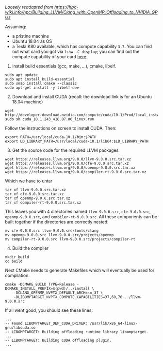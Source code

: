 _Loosely readapted from https://hpc-wiki.info/hpc/Building_LLVM/Clang_with_OpenMP_Offloading_to_NVIDIA_GPUs_

Assuming:

* a pristine machine
* Ubuntu 18.04 as OS
* a Tesla K80 available, which has compute capability `3.7`. You can find out what card you got via `lshw -C display`; you can find out the compute capability of your card [here](https://en.wikipedia.org/wiki/CUDA#GPUs_supported).

1. Install build essentials (gcc, make, ...), cmake, libelf.

```
sudo apt update
sudo apt install build-essential
sudo snap install cmake --classic
sudo apt-get install -y libelf-dev
```

2. Download and install CUDA (recall: the download link is for an Ubuntu 18.04 machine)

```
wget http://developer.download.nvidia.com/compute/cuda/10.1/Prod/local_installers/cuda_10.1.243_418.87.00_linux.run
sudo sh cuda_10.1.243_418.87.00_linux.run
```

Follow the instructions on screen to install CUDA. Then:

```
export PATH=/usr/local/cuda-10.1/bin:$PATH
export LD_LIBRARY_PATH=/usr/local/cuda-10.1/lib64:$LD_LIBRARY_PATH
```

3. Get the source code for the required LLVM packages

```
wget https://releases.llvm.org/9.0.0/llvm-9.0.0.src.tar.xz
wget https://releases.llvm.org/9.0.0/cfe-9.0.0.src.tar.xz
wget https://releases.llvm.org/9.0.0/openmp-9.0.0.src.tar.xz
wget https://releases.llvm.org/9.0.0/compiler-rt-9.0.0.src.tar.xz
```

Which we have to untar

```
tar xf llvm-9.0.0.src.tar.xz
tar xf cfe-9.0.0.src.tar.xz
tar xf openmp-9.0.0.src.tar.xz
tar xf compiler-rt-9.0.0.src.tar.xz
```

This leaves you with 4 directories named `llvm-9.0.0.src`, `cfe-9.0.0.src`, `openmp-9.0.0.src`, and `compiler-rt-9.0.0.src`. All these components can be built together if the directories are correctly nested:

```
mv cfe-9.0.0.src llvm-9.0.0.src/tools/clang
mv openmp-9.0.0.src llvm-9.0.0.src/projects/openmp
mv compiler-rt-9.0.0.src llvm-9.0.0.src/projects/compiler-rt
```

4. Build the compiler

```
mkdir build
cd build
```

Next CMake needs to generate Makefiles which will eventually be used for compilation:

```
cmake -DCMAKE_BUILD_TYPE=Release -DCMAKE_INSTALL_PREFIX=$(pwd)/../install \
	-DCLANG_OPENMP_NVPTX_DEFAULT_ARCH=sm_37 \
	-DLIBOMPTARGET_NVPTX_COMPUTE_CAPABILITIES=37,60,70 ../llvm-9.0.0.src
```

If all went good, you should see these lines:

```
...
-- Found LIBOMPTARGET_DEP_CUDA_DRIVER: /usr/lib/x86_64-linux-gnu/libcuda.so
-- LIBOMPTARGET: Building offloading runtime library libomptarget.
...
-- LIBOMPTARGET: Building CUDA offloading plugin.
...
```